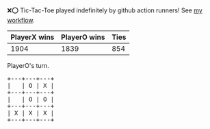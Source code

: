 :x::o: Tic-Tac-Toe played indefinitely by github action runners! See [my workflow](.github/workflows/play.yaml).

|PlayerX wins|PlayerO wins|Ties|
|-|-|-|
|1904|1839|854|

PlayerO's turn.

<pre>
+---+---+---+
|   | O | X |
+---+---+---+
|   | O | O |
+---+---+---+
| X | X | X |
+---+---+---+
</pre>